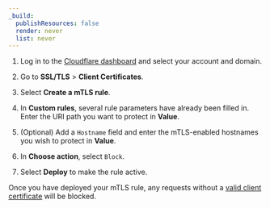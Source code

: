 ```yaml
---
_build:
  publishResources: false
  render: never
  list: never
---
```


1. Log in to the [Cloudflare dashboard](https://dash.cloudflare.com) and select your account and domain.

2. Go to **SSL/TLS** > **Client Certificates**.

3. Select **Create a mTLS rule**.

4. In **Custom rules**, several rule parameters have already been filled in. Enter the URI path you want to protect in **Value**.

5. (Optional) Add a `Hostname` field and enter the mTLS-enabled hostnames you wish to protect in **Value**.

6. In **Choose action**, select `Block`.

7. Select **Deploy** to make the rule active.

Once you have deployed your mTLS rule, any requests without a [valid client certificate](/ssl/client-certificates/) will be blocked.
